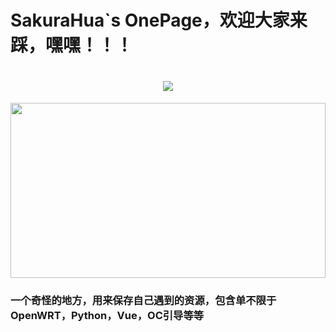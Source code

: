 # **SakuraHua**`s OnePage，欢迎大家来踩，嘿嘿！！！

<h1 align="center">
	<a href="https://github.com/HuaSakura">
		<img src="https://readme-typing-svg.herokuapp.com/?lines=欢迎来到SakuraHua`s空间&center=true&size=27&color=F68FF7">
	</a>
</h1>


<img height=280 width=100% align="center" src="https://github-readme-stats.vercel.app/api?username=HuaSakura&show_icons=true&theme=cobalt&border_radius=10&locale=cn&line_height=30" />

### 一个奇怪的地方，用来保存自己遇到的资源，包含单不限于OpenWRT，Python，Vue，OC引导等等
